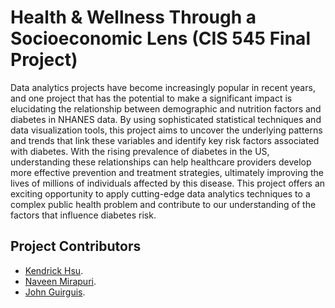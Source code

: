 # Health & Wellness Through a Socioeconomic Lens (CIS 545 Final Project)

Data analytics projects have become increasingly popular in recent years, and one project that has the potential to make a significant impact is elucidating the relationship between demographic and nutrition factors and diabetes in NHANES data. By using sophisticated statistical techniques and data visualization tools, this project aims to uncover the underlying patterns and trends that link these variables and identify key risk factors associated with diabetes. With the rising prevalence of diabetes in the US, understanding these relationships can help healthcare providers develop more effective prevention and treatment strategies, ultimately improving the lives of millions of individuals affected by this disease. This project offers an exciting opportunity to apply cutting-edge data analytics techniques to a complex public health problem and contribute to our understanding of the factors that influence diabetes risk.

## Project Contributors
* [Kendrick Hsu](https://github.com/kduncanhsu).
* [Naveen Mirapuri](https://github.com/NaveenM12).
* [John Guirguis](https://github.com/NaveenM12).

